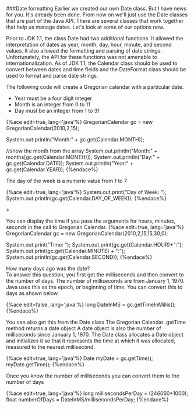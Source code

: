 <!--djw: done-->
<!--ajh: We either need to rework this or move it to the front of the object-oriented section -->
###Date formatting
Earlier we created our own Date class. But I have news for you. It's already been done. From now on we'll just use the Date classes that are part of the Java API. There are several classes that work together that help us manage dates. Let's look at some of our options now.

Prior to JDK 1.1, the class Date had two additional functions. 
It allowed the interpretation of dates as year, month, day, hour, minute, and second values. 
It also allowed the formatting and parsing of date strings. 
Unfortunately, the API for these functions was not amenable to internationalization. 
As of JDK 1.1, the Calendar class should be used to convert between 
dates and time fields and the DateFormat class should be used to format and parse date strings. 

The following code will create a Gregorian calendar with a particular date.

* Year must be a four digit integer
* Month is an integer from 0 to 11
* Day must be an integer from 1 to 31

{%ace edit=true, lang='java'%}
GregorianCalendar gc = new GregorianCalendar(2010,2,15);

System.out.println("Month:" + gc.get(Calendar.MONTH));
 
//show the month from the array
System.out.println("Month:" + months[gc.get(Calendar.MONTH)]);
System.out.println("Day:" + gc.get(Calendar.DATE));
System.out.println("Year:" + gc.get(Calendar.YEAR));
{%endace%}

The day of the week is a numeric value from 1 to 7

{%ace edit=true, lang='java'%}
System.out.print("Day of Week: ");
System.out.println(gc.get(Calendar.DAY_OF_WEEK));
{%endace%}

<!-- we haven't discussed what a constructor is yet!!! -->>
You can display the time if you pass the arguments for hours, minutes, seconds in the call to Gregorian Calendar.
{%ace edit=true, lang='java'%}
GregorianCalendar gc = new GregorianCalendar(2010,2,15,15,30,0);
 
System.out.print("Time: ");
System.out.print(gc.get(Calendar.HOUR)+":");
System.out.print(gc.get(Calendar.MINUTE) + ":");
System.out.println(gc.get(Calendar.SECOND));
{%endace%}

How many days ago was the date?<br />
To answer this question, you first get the milliseconds and then convert to the number of days.
The number of milliseconds are from January 1, 1970. Java uses this as the epoch, or beginning of time. You can convert this to days as shown below.

{%ace edit=false, lang='java'%}
 long DateInMS = gc.getTimeInMillis();
{%endace%}

You can also get this from the Date class
The Gregorian Calendar .getTime method returns a date object
A date object is also the number of milliseconds since January 1, 1970.
The Date class allocates a Date object and initializes it so that it represents the time at which it was allocated, measured to the nearest millisecond.

{%ace edit=true, lang='java'%}
 Date myDate = gc.getTime();
 myDate.getTime();
{%endace%}

Once you know the number of milliseconds you can convert them to the number of days

{%ace edit=true, lang='java'%}
 long millisecondsPerDay = (24*60*60*1000);
 float numberOfDays = DateInMS/millisecondsPerDay;
{%endace%}
 
